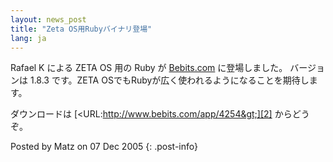 ```yaml
---
layout: news_post
title: "Zeta OS用Rubyバイナリ登場"
lang: ja
---
```


Rafael K による ZETA OS 用の Ruby が [Bebits.com][1] に登場しました。 バージョンは 1.8.3
です。ZETA OSでもRubyが広く使われるようになることを期待します。

ダウンロードは [&lt;URL:http://www.bebits.com/app/4254&gt;][2] からどうぞ。

Posted by Matz on 07 Dec 2005
{: .post-info}



[1]: http://www.bebits.com/ 
[2]: http://www.bebits.com/app/4254 
